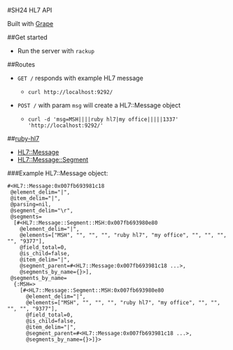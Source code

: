 #SH24 HL7 API

Built with [Grape](https://github.com/intridea/grape)

##Get started

- Run the server with `rackup`

##Routes

- `GET /` responds with example HL7 message
  - `curl http://localhost:9292/`

- `POST /` with param `msg` will create a HL7::Message object
  - `curl -d 'msg=MSH||||ruby hl7|my office|||||1337' 'http://localhost:9292/'`

##[ruby-hl7](http://rubydoc.info/gems/ruby-hl7/1.0.3/frames)

- [HL7::Message](http://rubydoc.info/gems/ruby-hl7/1.0.3/HL7/Message)
- [HL7::Message::Segment](http://rubydoc.info/gems/ruby-hl7/1.0.3/HL7/Message/Segment)

###Example HL7::Message object:

    #<HL7::Message:0x007fb693981c18
     @element_delim="|",
     @item_delim="|",
     @parsing=nil,
     @segment_delim="\r",
     @segments=
      [#<HL7::Message::Segment::MSH:0x007fb693980e80
        @element_delim="|",
        @elements=["MSH", "", "", "", "ruby hl7", "my office", "", "", "", "", "9377"],
        @field_total=0,
        @is_child=false,
        @item_delim="|",
        @segment_parent=#<HL7::Message:0x007fb693981c18 ...>,
        @segments_by_name={}>],
     @segments_by_name=
      {:MSH=>
        [#<HL7::Message::Segment::MSH:0x007fb693980e80
          @element_delim="|",
          @elements=["MSH", "", "", "", "ruby hl7", "my office", "", "", "", "", "9377"],
          @field_total=0,
          @is_child=false,
          @item_delim="|",
          @segment_parent=#<HL7::Message:0x007fb693981c18 ...>,
          @segments_by_name={}>]}>
